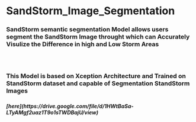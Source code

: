 # SandStorm_Image_Segmentation

<h3>SandStorm semantic segmentation Model allows users segment the SandStorm Image throught which can Accurately Visulize the Difference in high and Low Storm Areas <h3>
  <br>
<h3>This Model is based on Xception Architecture and Trained on StandStorm dataset and capable of Segmentation StandStorm Images<h3>
<h5><DATASET LINK<h5>
  [here](https://drive.google.com/file/d/1HWtBaSa-LTyAMgf2uaz1T9o1sTWDBajU/view)
